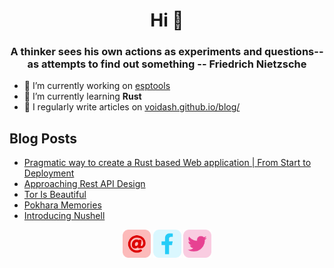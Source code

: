 <h1 align="center">Hi 👋</h1>
<h3 align="center">A thinker sees his own actions as experiments and questions--as attempts to find out something -- Friedrich Nietzsche</h3>

- 🔭 I’m currently working on [esptools](https://twitter.com/esp_tools)
- 🌱 I’m currently learning **Rust**
- 📝 I regularly write articles on [voidash.github.io/blog/](https://voidash.github.io/blog/)


<h2 align="left"> Blog Posts</h2>
 
<!-- BLOG-POST-LIST:START -->
- [Pragmatic way to create a Rust based Web application | From Start to Deployment](https://voidash.github.io/blog/posts/2023/rust-webapp/)
- [Approaching Rest API Design](https://voidash.github.io/blog/posts/2023/rest-api-design-handbook-summary/)
- [Tor Is Beautiful](https://voidash.github.io/blog/posts/2023/tor-is-beautiful/)
- [Pokhara Memories](https://voidash.github.io/blog/posts/2023/mustang-memories/)
- [Introducing Nushell](https://voidash.github.io/blog/posts/2022/introducing-nushell/)
<!-- BLOG-POST-LIST:END -->



<p align="center">
  <a target= "_blank" href="mailto:ashish.thapa477@gmail.com" alt="Mail"><img height='45' src="./icons/email.png"></a>
  <a target= "_blank" href="https://www.facebook.com/voidash" alt="Facebook"><img height='45' src="./icons/facebook.png"></a>
  <a target= "_blank" href="https://twitter.com/rifeash" alt="Twitter"><img height='45' src="./icons/twitter.png"></a>
</p>



